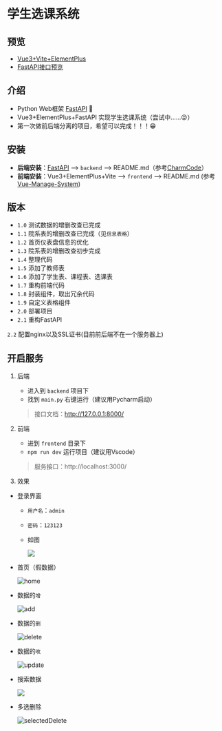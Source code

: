 # 学生选课系统

## 预览

+ [Vue3+Vite+ElementPlus](http://8.136.82.204:8001/)
+ [FastAPI接口预览](http://8.136.82.204:8000/)

## 介绍

+ Python Web框架 [FastAPI](https://fastapi.tiangolo.com/zh/) 📖
+ Vue3+ElementPlus+FastAPI 实现学生选课系统（尝试中......😝）
+ 第一次做前后端分离的项目，希望可以完成！！！😁

## 安装

+ **后端安装**：[FastAPI](https://fastapi.tiangolo.com/zh/) --> `backend` --> README.md（参考[CharmCode](https://www.charmcode.cn/category/FastAPI?page=1)）
+ **前端安装**：Vue3+ElementPlus+Vite --> `frontend` --> README.md (参考[Vue-Manage-System](https://github.com/lin-xin/vue-manage-system))

## 版本

+ `1.0` 测试数据的增删改查已完成
+ `1.1` 院系表的增删改查已完成（见`信息表格`）
+ `1.2` 首页仪表盘信息的优化
+ `1.3` 院系表的增删改查初步完成
+ `1.4` 整理代码
+ `1.5` 添加了教师表
+ `1.6` 添加了学生表、课程表、选课表
+ `1.7` 重构前端代码
+ `1.8` 封装组件，取出冗余代码
+ `1.9` 自定义表格组件
+ `2.0` 部署项目
+ `2.1` 重构FastAPI

`2.2` 配置nginx以及SSL证书(目前前后端不在一个服务器上)

## 开启服务

1. 后端

   + 进入到 `backend` 项目下
   + 找到 `main.py` 右键运行（建议用Pycharm启动）

   >接口文档：http://127.0.0.1:8000/

2. 前端

   + 进到 `frontend` 目录下
   + `npm run dev` 运行项目（建议用Vscode）

   >服务接口：http://localhost:3000/

3. 效果

+ 登录界面
  
  + `用户名`：`admin`

  + `密码`：`123123`
  
  + 如图
  
    ![](https://gitee.com/zxiaosi/image/raw/master/Project/Vue+FastAPI/frontend-login.png)
  
+ 首页（假数据）

  ![home](https://gitee.com/zxiaosi/image/raw/master/Project/Vue+FastAPI/home.png)
  
+ 数据的`增`

  ![add](https://gitee.com/zxiaosi/image/raw/master/Project/Vue+FastAPI/add.gif)
  
+ 数据的`删`

  ![delete](https://gitee.com/zxiaosi/image/raw/master/Project/Vue+FastAPI/delete.gif)

+ 数据的`改`

  ![update](https://gitee.com/zxiaosi/image/raw/master/Project/Vue+FastAPI/update.gif)

+ 搜索数据

  ![](https://gitee.com/zxiaosi/image/raw/master/Project/Vue+FastAPI/search.gif)

+ 多选删除

  ![selectedDelete](https://gitee.com/zxiaosi/image/raw/master/Project/Vue+FastAPI/selectedDelete.gif)
